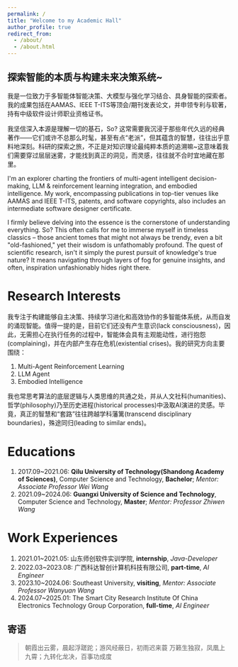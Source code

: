 ```yaml
---
permalink: /
title: "Welcome to my Academic Hall"
author_profile: true
redirect_from: 
  - /about/
  - /about.html
---
```


**探索智能的本质与构建未来决策系统~**
------
我是一位致力于多智能体智能决策、大模型与强化学习结合、具身智能的探索者。我的成果包括在AAMAS、IEEE T-ITS等顶会/期刊发表论文，并申领专利与软著，持有中级软件设计师职业资格证书。

我坚信深入本源是理解一切的基石，So? 这常需要我沉浸于那些年代久远的经典著作——它们或许不总那么时髦，甚至有点“老派”，但其蕴含的智慧，往往出乎意料地深刻。科研的探索之旅，不正是对知识理论最纯粹本质的追溯嘛~这意味着我们需要穿过层层迷雾，才能找到真正的洞见，而灵感，往往就不合时宜地藏在那里。

I'm an explorer charting the frontiers of multi-agent intelligent decision-making, LLM & reinforcement learning integration, and embodied intelligence. My work, encompassing publications in top-tier venues like AAMAS and IEEE T-ITS, patents, and software copyrights, also includes an intermediate software designer certificate.

I firmly believe delving into the essence is the cornerstone of understanding everything. So? This often calls for me to immerse myself in timeless classics – those ancient tomes that might not always be trendy, even a bit "old-fashioned," yet their wisdom is unfathomably profound. The quest of scientific research, isn't it simply the purest pursuit of knowledge's true nature? It means navigating through layers of fog for genuine insights, and often, inspiration unfashionably hides right there.

Research Interests
======
我专注于构建能够自主决策、持续学习进化和高效协作的多智能体系统，从而自发的涌现智能。值得一提的是，目前它们还没有产生意识(lack consciousness)，因此，无需担心在执行任务的过程中，智能体会具有主观能动性，进行抱怨(complaining)，并在内部产生存在危机(existential crises)。我的研究方向主要围绕：

1. Multi-Agent Reinforcement Learning
2. LLM Agent
3. Embodied Intelligence

我也常思考算法的底层逻辑与人类思维的共通之处，并从人文社科(humanities)、哲学(philosophy)乃至历史进程(historical processes)中汲取AI演进的灵感。毕竟，真正的智慧和“套路”往往跨越学科藩篱(transcend disciplinary boundaries)，殊途同归(leading to similar ends)。

Educations
======
1. 2017.09~2021.06: **Qilu University of Technology(Shandong Academy of Sciences)**, Computer Science and Technology, **Bachelor**; _Mentor: Associate Professor Wei Wang_
2. 2021.09~2024.06: **Guangxi University of Science and Technology**, Computer Science and Technology, **Master**; _Mentor: Professor Zhiwen Wang_

Work Experiences
======
1. 2021.01~2021.05: 山东师创软件实训学院, **internship**, _Java-Developer_
2. 2022.03~2023.08: 广西科达智创计算机科技有限公司, **part-time**, _AI Engineer_
3. 2023.10~2024.06: Southeast University, **visiting**, _Mentor: Associate Professor Wanyuan Wang_
4. 2024.07~2025.01: The Smart City Research Institute Of China Electronics Technology Group Corporation, **full-time**, _AI Engineer_

寄语
------
> 朝霞出云雾，晨起浮蹉跎；游风经蔽日，初雨迟来蓑
> 万籁生独寂，凤凰上九霄；九转化龙决，百事功成度
